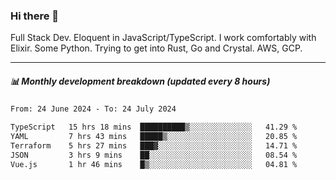 ### Hi there 👋

Full Stack Dev. Eloquent in JavaScript/TypeScript. I work comfortably with Elixir. Some Python. Trying to get into Rust, Go and Crystal. AWS, GCP.

***

##### 📊 Monthly development breakdown (updated every 8 hours)

<!--START_SECTION:waka-->

```txt
From: 24 June 2024 - To: 24 July 2024

TypeScript   15 hrs 18 mins  ██████████▒░░░░░░░░░░░░░░   41.29 %
YAML         7 hrs 43 mins   █████▒░░░░░░░░░░░░░░░░░░░   20.85 %
Terraform    5 hrs 27 mins   ███▓░░░░░░░░░░░░░░░░░░░░░   14.71 %
JSON         3 hrs 9 mins    ██░░░░░░░░░░░░░░░░░░░░░░░   08.54 %
Vue.js       1 hr 46 mins    █▒░░░░░░░░░░░░░░░░░░░░░░░   04.81 %
```

<!--END_SECTION:waka-->
